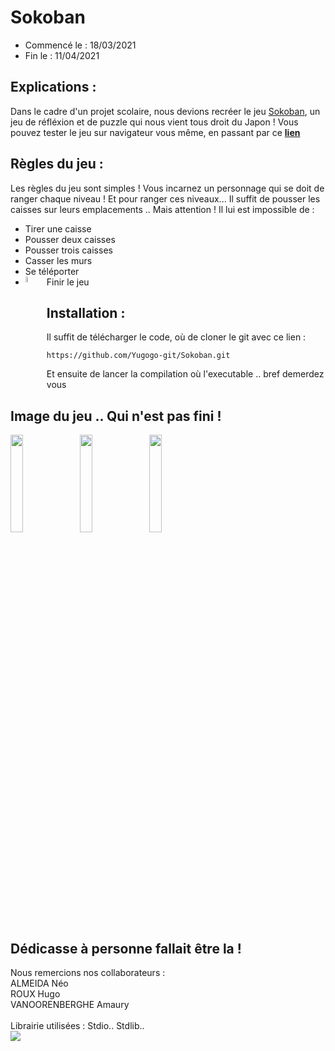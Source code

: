 # Sokoban
- Commencé le : 18/03/2021
- Fin le : 11/04/2021

## Explications :  
Dans le cadre d'un projet scolaire, nous devions recréer le jeu [Sokoban](https://fr.wikipedia.org/wiki/Sokoban), un jeu de réfléxion et de puzzle qui nous vient tous droit du Japon !
Vous pouvez tester le jeu sur navigateur vous même, en passant par ce **[lien](https://sokoban.info/)**

## Règles du jeu :
Les règles du jeu sont simples !
Vous incarnez un personnage qui se doit de ranger chaque niveau !
Et pour ranger ces niveaux... Il suffit de pousser les caisses sur leurs emplacements ..
Mais attention !
Il lui est impossible de :
- Tirer une caisse
- Pousser deux caisses
- Pousser trois caisses
- Casser les murs 
- Se téléporter
- Finir le jeu <img align="center" style="float: left; margin: 0 10px 0 0;" src="https://i.imgur.com/KAqRB7y.png" height=5% width=5%/>

## Installation :
Il suffit de télécharger le code, où de cloner le git avec ce lien :
```
https://github.com/Yugogo-git/Sokoban.git
```
Et ensuite de lancer la compilation où l'executable .. bref demerdez vous

## Image du jeu .. Qui n'est pas fini !

<img align="center" style="float: left; margin: 0 10px 0 0;" src="https://i.imgur.com/HSXXKde.png" height=20% width=20%/>
<img align="center" style="float: center; margin: 0 10px 0 0;" src="https://i.imgur.com/HSXXKde.png" height=20% width=20%/>
<img align="center" style="float: left; margin: 0 10px 0 0;" src="https://i.imgur.com/HSXXKde.png" height=20% width=20%/>

## Dédicasse à personne fallait être la !
Nous remercions nos collaborateurs :</br>
ALMEIDA Néo </br>
ROUX Hugo</br>
VANOORENBERGHE Amaury</br>
<br>
Librairie utilisées :
Stdio..
Stdlib..
<br>
[<img align="left" style="float: center; margin: 0 10px 0 0;" src="https://upload.wikimedia.org/wikipedia/en/thumb/1/15/University_of_Lille_%28logo%29.svg/220px-University_of_Lille_%28logo%29.svg.png"/>](https://www.univ-lille.fr/)

<br>
<br>
<br>